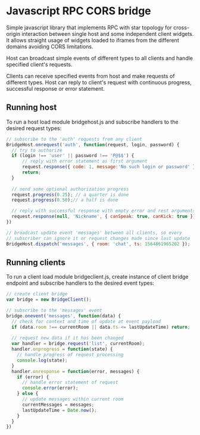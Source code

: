 # Javascript RPC CORS bridge #

Simple javascript library that implements RPC with star topology for
cross-origin interaction between single host and some independent client
widgets. It allows straight usage of widgets loaded to iframes from the
different domains avoiding CORS limitations.

Host can broadcast simple events of different types to all clients and
handle specified client's requests.

Clients can receive specified events from host and make requests of
different types. Host can reply to client's request with continuous
progress, successful response or error statement.

## Running host ##

To run a host load module bridgehost.js and subscribe handlers to the
desired request types:

```js
// subscribe to the 'auth' requests from any client
BridgeHost.onrequest('auth', function(request, login, password) {
  // try to authorize
  if (login !== 'user' || password !== 'P@$$') {
      // reply with error statement as first argument
      request.response({ code: 1, message:'No such login or password' });
      return;
  }
  
  // send some optional authorization progress 
  request.progress(0.25); // a quarter is done
  request.progress(0.50);// a half is done

  // reply with successful response with empty error and rest arguments
  request.response(null, 'Nickname', { canSpeak: true, canKick: true });
})

// broadcast update event 'messages' between all clients, so every
// subscriber can ignore it or request changes made since last update
BridgeHost.dispatch('messages', { room: 'chat', ts: 1564861965202 });
```

## Running clients

To run a client load module bridgeclient.js, create instance of client
bridge endpoint and subscribe handlers to the desired event types:

```js
// create client bridge
var bridge = new BridgeClient();

// subscribe to the 'messages' event
bridge.onevent('messages', function(data) {
  // check for context and time of update at event payload
  if (data.room !== currentRoom || data.ts <= lastUpdateTime) return;
  
  // request new data if it has been changed
  var handler = bridge.request('list', currentRoom);
  handler.onprogress = function(state) {
    // handle progress of request processing
    console.log(state);
  }
  handler.onresponse = function(error, messages) {
    if (error) {
      // handle error statement of request
      console.error(error);
    } else {
      // update messages within current room
      currentMessages = messages;
      lastUpdateTime = Date.now();
    }
  }
})

```
